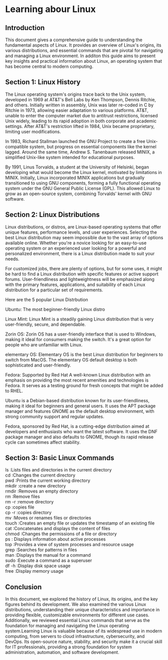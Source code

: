 # Learning abour Linux

## Introduction
This document gives a comprehensive guide to understanding the fundamental aspects of Linux. It provides an overview of Linux's origins, its various distributions, and essential commands that are pivotal for navigating and managing a Linux environment. In additon this guide aims to present key insights and practical information about Linux, an operating system that has become central to modern computing.

## Section 1: Linux History
The Linux operating system's origins trace back to the Unix system, developed in 1969 at AT&T's Bell Labs by Ken Thompson, Dennis Ritchie, and others. Initially written in assembly, Unix was later re-coded in C by Ritchie in 1973, allowing easier adaptation to various platforms. AT&T, unable to enter the computer market due to antitrust restrictions, licensed Unix widely, leading to its rapid adoption in both corporate and academic settings. After AT&T's restriction lifted in 1984, Unix became proprietary, limiting user modifications. 

In 1983, Richard Stallman launched the GNU Project to create a free Unix-compatible system, but progress on essential components like the kernel lagged. Around the same time, Andrew S. Tanenbaum released MINIX, a simplified Unix-like system intended for educational purposes. 

By 1991, Linus Torvalds, a student at the University of Helsinki, began developing what would become the Linux kernel, motivated by limitations in MINIX. Initially, Linux incorporated MINIX applications but gradually transitioned to using GNU components, forming a fully functional operating system under the GNU General Public License (GPL). This allowed Linux to grow as an open-source system, combining Torvalds' kernel with GNU software. 

## Section 2: Linux Distributions
Linux distributions, or distros, are Linux-based operating systems that offer unique features, performance levels, and user experiences. Selecting the best Linux distribution may seem impossible due to the vast array of options available online. Whether you're a novice looking for an easy-to-use operating system or an experienced user looking for a powerful and personalized environment, there is a Linux distribution made to suit your needs. 

For customized jobs, there are plenty of options, but for some uses, it might be hard to find a Linux distribution with specific features or active support forums. User-friendliness and lightweightness will be emphasized along with the primary features, applications, and suitability of each Linux distribution for a particular set of requirements. 

Here are the 5 popular Linux Distrbution 

Ubuntu: The most beginner-friendly Linux distro  

Linux Mint: Linux Mint is a steadily gaining Linux distribution that is very user-friendly, secure, and dependable. 

Zorin OS: Zorin OS has a user-friendly interface that is used to Windows, making it ideal for consumers making the switch. It's a great option for people who are unfamiliar with Linux. 
 
elementary OS: Elementary OS is the best Linux distribution for beginners to switch from MacOS. The elementary OS default desktop is both sophisticated and user-friendly. 

Fedora: Supported by Red Hat A well-known Linux distribution with an emphasis on providing the most recent amenities and technologies is Fedora. It serves as a testing ground for fresh concepts that might be added to RHEL. 

Ubuntu is a Debian-based distribution known for its user-friendliness, making it ideal for beginners and general users. It uses the APT package manager and features GNOME as the default desktop environment, with strong community support and regular updates. 

Fedora, sponsored by Red Hat, is a cutting-edge distribution aimed at developers and enthusiasts who want the latest software. It uses the DNF package manager and also defaults to GNOME, though its rapid release cycle can sometimes affect stability. 

## Section 3: Basic Linux Commands

ls    :Lists files and directories in the current directory  
cd    :Changes the current directory  
pwd   :Prints the current working directory  
mkdir :create a new directory  
rmdir :Removes an empty directory  
rm    :Remove files  
rm -r :remove directory   
cp    :copies file  
cp -r :copies directory   
mv    :Moves or renames files or directories  
touch :Creates an empty file or updates the timestamp of an existing file  
cat   :Concatenates and displays the content of files  
chmod :Changes the permissions of a file or directory  
ps    : Displays information about active processes  
top   :Provides a view of system processes and resource usage  
grep  :Searches for patterns in files  
man   :Displays the manual for a command  
sudo  :Execute a command as a superuser  
df -h :Display disk space usage  
free  :Display memory usage  


## Conclusion

In this document, we explored the history of Linux, its origins, and the key figures behind its development. We also examined the various Linux distributions, understanding their unique characteristics and importance in providing flexible, customizable environments for different use cases. Additionally, we reviewed essential Linux commands that serve as the foundation for managing and navigating the Linux operating system.Learning Linux is valuable because of its widespread use in modern computing, from servers to cloud infrastructure, cybersecurity, and DevOps. Its open-source nature, stability, and security make it a crucial skill for IT professionals, providing a strong foundation for system administration, automation, and software development.
